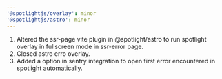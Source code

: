 ```yaml
---
'@spotlightjs/overlay': minor
'@spotlightjs/astro': minor
---
```


1. Altered the ssr-page vite plugin in @spotlight/astro to run spotlight overlay in fullscreen mode in ssr-error page.
2. Closed astro erro overlay.
3. Added a option in sentry integration to open first error encountered in spotlight automatically.
